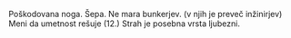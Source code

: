 Poškodovana noga.
Šepa.
Ne mara bunkerjev. (v njih je preveč inžinirjev)
Meni da umetnost rešuje (12.)
Strah je posebna vrsta ljubezni.